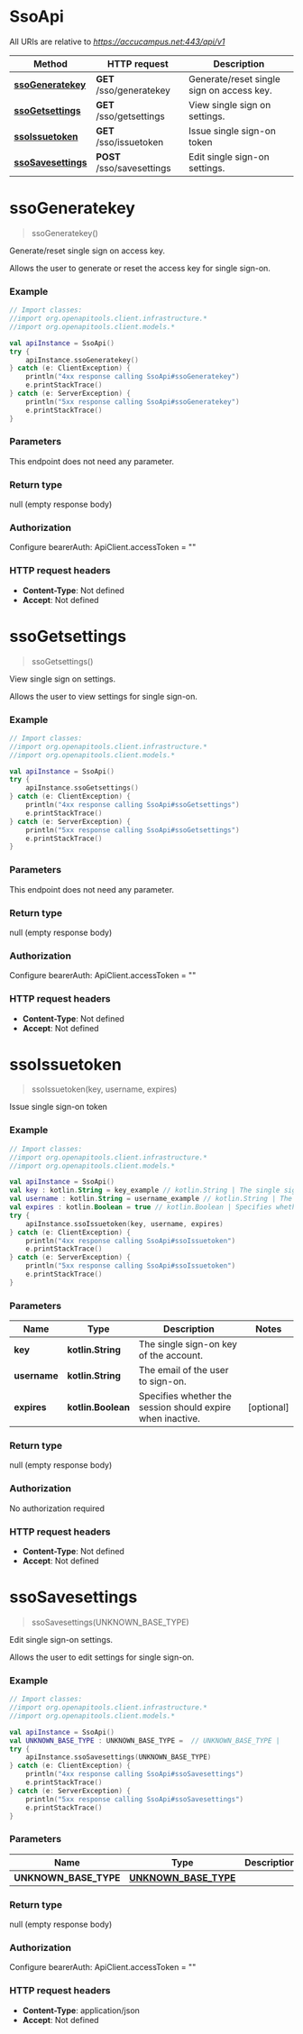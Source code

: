 # SsoApi

All URIs are relative to *https://accucampus.net:443/api/v1*

Method | HTTP request | Description
------------- | ------------- | -------------
[**ssoGeneratekey**](SsoApi.md#ssoGeneratekey) | **GET** /sso/generatekey | Generate/reset single sign on access key.
[**ssoGetsettings**](SsoApi.md#ssoGetsettings) | **GET** /sso/getsettings | View single sign on settings.
[**ssoIssuetoken**](SsoApi.md#ssoIssuetoken) | **GET** /sso/issuetoken | Issue single sign-on token
[**ssoSavesettings**](SsoApi.md#ssoSavesettings) | **POST** /sso/savesettings | Edit single sign-on settings.


<a name="ssoGeneratekey"></a>
# **ssoGeneratekey**
> ssoGeneratekey()

Generate/reset single sign on access key.

Allows the user to generate or reset the access key for single sign-on.

### Example
```kotlin
// Import classes:
//import org.openapitools.client.infrastructure.*
//import org.openapitools.client.models.*

val apiInstance = SsoApi()
try {
    apiInstance.ssoGeneratekey()
} catch (e: ClientException) {
    println("4xx response calling SsoApi#ssoGeneratekey")
    e.printStackTrace()
} catch (e: ServerException) {
    println("5xx response calling SsoApi#ssoGeneratekey")
    e.printStackTrace()
}
```

### Parameters
This endpoint does not need any parameter.

### Return type

null (empty response body)

### Authorization


Configure bearerAuth:
    ApiClient.accessToken = ""

### HTTP request headers

 - **Content-Type**: Not defined
 - **Accept**: Not defined

<a name="ssoGetsettings"></a>
# **ssoGetsettings**
> ssoGetsettings()

View single sign on settings.

Allows the user to view settings for single sign-on.

### Example
```kotlin
// Import classes:
//import org.openapitools.client.infrastructure.*
//import org.openapitools.client.models.*

val apiInstance = SsoApi()
try {
    apiInstance.ssoGetsettings()
} catch (e: ClientException) {
    println("4xx response calling SsoApi#ssoGetsettings")
    e.printStackTrace()
} catch (e: ServerException) {
    println("5xx response calling SsoApi#ssoGetsettings")
    e.printStackTrace()
}
```

### Parameters
This endpoint does not need any parameter.

### Return type

null (empty response body)

### Authorization


Configure bearerAuth:
    ApiClient.accessToken = ""

### HTTP request headers

 - **Content-Type**: Not defined
 - **Accept**: Not defined

<a name="ssoIssuetoken"></a>
# **ssoIssuetoken**
> ssoIssuetoken(key, username, expires)

Issue single sign-on token

### Example
```kotlin
// Import classes:
//import org.openapitools.client.infrastructure.*
//import org.openapitools.client.models.*

val apiInstance = SsoApi()
val key : kotlin.String = key_example // kotlin.String | The single sign-on key of the account.
val username : kotlin.String = username_example // kotlin.String | The email of the user to sign-on.
val expires : kotlin.Boolean = true // kotlin.Boolean | Specifies whether the session should expire when inactive.
try {
    apiInstance.ssoIssuetoken(key, username, expires)
} catch (e: ClientException) {
    println("4xx response calling SsoApi#ssoIssuetoken")
    e.printStackTrace()
} catch (e: ServerException) {
    println("5xx response calling SsoApi#ssoIssuetoken")
    e.printStackTrace()
}
```

### Parameters

Name | Type | Description  | Notes
------------- | ------------- | ------------- | -------------
 **key** | **kotlin.String**| The single sign-on key of the account. |
 **username** | **kotlin.String**| The email of the user to sign-on. |
 **expires** | **kotlin.Boolean**| Specifies whether the session should expire when inactive. | [optional]

### Return type

null (empty response body)

### Authorization

No authorization required

### HTTP request headers

 - **Content-Type**: Not defined
 - **Accept**: Not defined

<a name="ssoSavesettings"></a>
# **ssoSavesettings**
> ssoSavesettings(UNKNOWN_BASE_TYPE)

Edit single sign-on settings.

Allows the user to edit settings for single sign-on.

### Example
```kotlin
// Import classes:
//import org.openapitools.client.infrastructure.*
//import org.openapitools.client.models.*

val apiInstance = SsoApi()
val UNKNOWN_BASE_TYPE : UNKNOWN_BASE_TYPE =  // UNKNOWN_BASE_TYPE | 
try {
    apiInstance.ssoSavesettings(UNKNOWN_BASE_TYPE)
} catch (e: ClientException) {
    println("4xx response calling SsoApi#ssoSavesettings")
    e.printStackTrace()
} catch (e: ServerException) {
    println("5xx response calling SsoApi#ssoSavesettings")
    e.printStackTrace()
}
```

### Parameters

Name | Type | Description  | Notes
------------- | ------------- | ------------- | -------------
 **UNKNOWN_BASE_TYPE** | [**UNKNOWN_BASE_TYPE**](UNKNOWN_BASE_TYPE.md)|  | [optional]

### Return type

null (empty response body)

### Authorization


Configure bearerAuth:
    ApiClient.accessToken = ""

### HTTP request headers

 - **Content-Type**: application/json
 - **Accept**: Not defined

